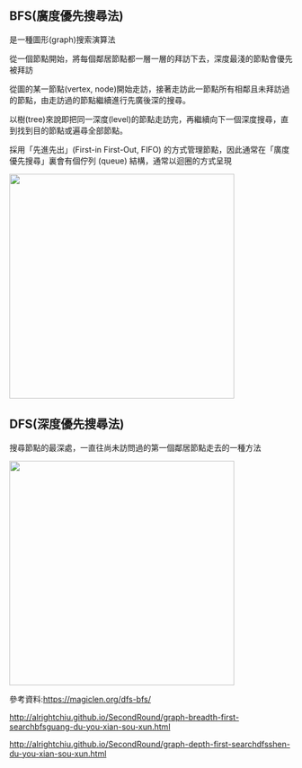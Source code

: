 ## BFS(廣度優先搜尋法)
是一種圖形(graph)搜索演算法

從一個節點開始，將每個鄰居節點都一層一層的拜訪下去，深度最淺的節點會優先被拜訪

從圖的某一節點(vertex, node)開始走訪，接著走訪此一節點所有相鄰且未拜訪過的節點，由走訪過的節點繼續進行先廣後深的搜尋。

以樹(tree)來說即把同一深度(level)的節點走訪完，再繼續向下一個深度搜尋，直到找到目的節點或遍尋全部節點。

採用「先進先出」(First-in First-Out, FIFO) 的方式管理節點，因此通常在「廣度優先搜尋」裏會有個佇列 (queue) 結構，通常以迴圈的方式呈現

<img src='https://github.com/JoyC14/notes/blob/master/img/BFS.jpg' height=400 weight=400>

## DFS(深度優先搜尋法)
搜尋節點的最深處，一直往尚未訪問過的第一個鄰居節點走去的一種方法

<img src='https://github.com/JoyC14/notes/blob/master/img/DFS.jpg' height=400 weight=400>

參考資料:https://magiclen.org/dfs-bfs/

http://alrightchiu.github.io/SecondRound/graph-breadth-first-searchbfsguang-du-you-xian-sou-xun.html

http://alrightchiu.github.io/SecondRound/graph-depth-first-searchdfsshen-du-you-xian-sou-xun.html
